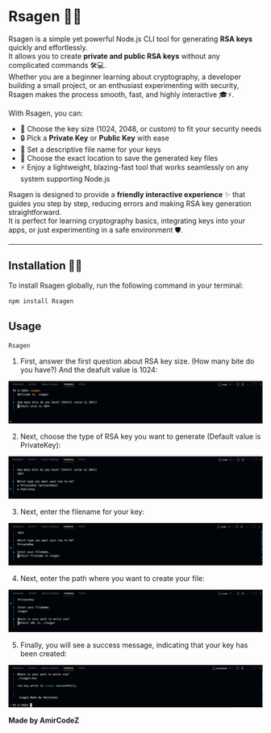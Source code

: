 # Rsagen 🔑✨

Rsagen is a simple yet powerful Node.js CLI tool for generating **RSA keys** quickly and effortlessly.  
It allows you to create **private and public RSA keys** without any complicated commands 🛠️💻.  
Whether you are a beginner learning about cryptography, a developer building a small project, or an enthusiast experimenting with security, Rsagen makes the process smooth, fast, and highly interactive 🎓⚡.

With Rsagen, you can:

- 🔢 Choose the key size (1024, 2048, or custom) to fit your security needs  
- 🔒 Pick a **Private Key** or **Public Key** with ease  
- 📝 Set a descriptive file name for your keys  
- 📂 Choose the exact location to save the generated key files  
- ⚡ Enjoy a lightweight, blazing-fast tool that works seamlessly on any system supporting Node.js  

Rsagen is designed to provide a **friendly interactive experience** ✨ that guides you step by step, reducing errors and making RSA key generation straightforward.  
It is perfect for learning cryptography basics, integrating keys into your apps, or just experimenting in a safe environment 🛡️.  

---

## Installation 💾🚀

To install Rsagen globally, run the following command in your terminal:

```bash
npm install Rsagen
```

## Usage

```sh
Rsagen
```

1. First, answer the first question about RSA key size. (How many bite do you have?) And the deafult value is 1024:

![image](https://github.com/AmirCodeZ/rsagen/blob/main/assets/Chapter1.PNG)

2. Next, choose the type of RSA key you want to generate (Default value is PrivateKey):

![image](https://github.com/AmirCodeZ/rsagen/blob/main/assets/Chapter%202.PNG)

3. Next, enter the filename for your key:

![image](https://github.com/AmirCodeZ/rsagen/blob/main/assets/Chapter3.PNG)

4. Next, enter the path where you want to create your file:

![image](https://github.com/AmirCodeZ/rsagen/blob/main/assets/Chapter%204.PNG)

5. Finally, you will see a success message, indicating that your key has been created:

![image](https://github.com/AmirCodeZ/rsagen/blob/main/assets/Chapter5.PNG)

**Made by AmirCodeZ**









